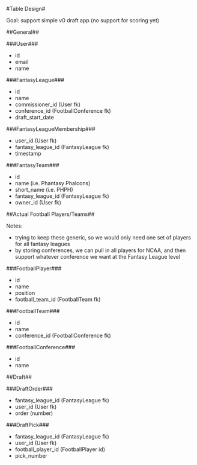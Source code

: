 #Table Design#

Goal: support simple v0 draft app (no support for scoring yet)

##General##

###User###

* id
* email
* name

###FantasyLeague###

* id
* name
* commissioner_id (User fk)
* conference_id (FootballConference fk)
* draft_start_date

###FantasyLeagueMembership###

* user_id (User fk)
* fantasy_league_id (FantasyLeague fk)
* timestamp

###FantasyTeam###

* id
* name (i.e. Phantasy Phalcons)
* short_name (i.e. PHPH)
* fantasy_league_id (FantasyLeague fk)
* owner_id (User fk)

##Actual Football Players/Teams##

Notes:

* trying to keep these generic, so we would only need one set of players for all fantasy leagues
* by storing conferences, we can pull in all players for NCAA, and then support whatever conference we want at the Fantasy League level

###FootballPlayer###

* id
* name
* position
* football_team_id (FootballTeam fk)

###FootballTeam###

* id
* name
* conference_id (FootballConference fk)

###FootballConference###

* id
* name

##Draft##

###DraftOrder###

* fantasy_league_id (FantasyLeague fk)
* user_id (User fk)
* order (number)

###DraftPick###

* fantasy_league_id (FantasyLeague fk)
* user_id (User fk)
* football_player_id (FootballPlayer id)
* pick_number
